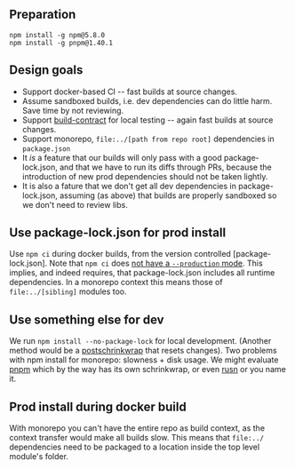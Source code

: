 
## Preparation

```
npm install -g npm@5.8.0
npm install -g pnpm@1.40.1
```

## Design goals

 * Support docker-based CI -- fast builds at source changes.
 * Assume sandboxed builds, i.e. dev dependencies can do little harm. Save time by not reviewing.
 * Support [build-contract](https://github.com/Yolean/build-contract) for local testing
   -- again fast builds at source changes.
 * Support monorepo, `file:../[path from repo root]` dependencies in `package.json`
 * It _is_ a feature that our builds will only pass with a good package-lock.json,
   and that we have to run its diffs through PRs, because the introduction of new
   prod dependencies should not be taken lightly.
 * It is also a fature that we don't get all dev dependencies in package-lock.json,
   assuming (as above) that builds are properly sandboxed so we don't need to review libs.

## Use package-lock.json for prod install

Use `npm ci` during docker builds,
from the version controlled [package-lock.json].
Note that `npm ci` does [not have a `--production` mode](https://github.com/npm/npm/issues/20125).
This implies, and indeed requires,
that package-lock.json includes all runtime dependencies.
In a monorepo context this means those of `file:../[sibling]` modules too.

## Use something else for dev

We run `npm install --no-package-lock` for local development.
(Another method would be a [postschrinkwrap](https://docs.npmjs.com/files/package-locks#description) that resets changes).
Two problems with npm install for monorepo: slowness + disk usage.
We might evaluate [pnpm](https://github.com/pnpm/pnpm) which by the way has its own schrinkwrap,
or even [rusn](https://www.npmjs.com/package/@microsoft/rush) or you name it.

## Prod install during docker build

With monorepo you can't have the entire repo as build context, as the context transfer would make all builds slow.
This means that `file:../` dependencies need to be packaged to a location inside the top level module's folder.
